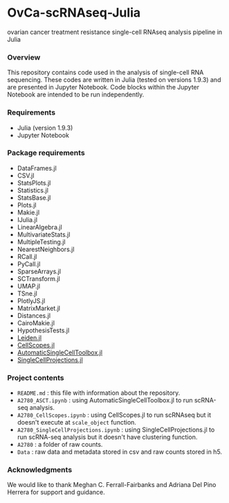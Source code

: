 # OvCa-scRNAseq-Julia
ovarian cancer treatment resistance single-cell RNAseq analysis pipeline in Julia

### Overview
This repository contains code used in the analysis of single-cell RNA sequencing. These codes are written in Julia (tested on versions 1.9.3) and are presented in Jupyter Notebook. Code blocks within the Jupyter Notebook are intended to be run independently. 

### Requirements
- Julia (version 1.9.3)
- Jupyter Notebook

### Package requirements 
- DataFrames.jl
- CSV.jl
- StatsPlots.jl
- Statistics.jl
- StatsBase.jl
- Plots.jl
- Makie.jl
- IJulia.jl
- LinearAlgebra.jl
- MultivariateStats.jl
- MultipleTesting.jl
- NearestNeighbors.jl
- RCall.jl
- PyCall.jl
- SparseArrays.jl
- SCTransform.jl
- UMAP.jl
- TSne.jl
- PlotlyJS.jl
- MatrixMarket.jl
- Distances.jl
- CairoMakie.jl
- HypothesisTests.jl
- [Leiden.jl](https://github.com/bicycle1885/Leiden.jl)
- [CellScopes.jl](https://github.com/HaojiaWu/CellScopes.jl#julia_v1_9)
- [AutomaticSingleCellToolbox.jl](https://github.com/kaji331/ASCT.git)
- [SingleCellProjections.jl](https://github.com/BioJulia/SingleCellProjections.jl.git)

### Project contents
- `README.md` : this file with information about the repository.
- `A2780_ASCT.ipynb` : using AutomaticSingleCellToolbox.jl to run scRNA-seq analysis.
- `A2780_CellScopes.ipynb` : using CellScopes.jl to run scRNAseq but it doesn't execute at `scale_object` function.
- `A2780_SingleCellProjections.ipynb` : using SingleCellProjections.jl to run scRNA-seq analysis but it doesn't have clustering function.
- `A2780` : a folder of raw counts.
- `Data` : raw data and metadata stored in csv and raw counts stored in h5.

### Acknowledgments
We would like to thank Meghan C. Ferrall-Fairbanks and Adriana Del Pino Herrera for support and guidance.
